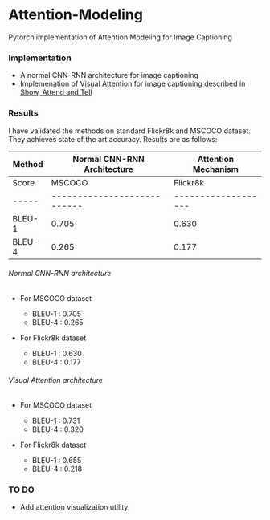 # Attention-Modeling
Pytorch implementation of Attention Modeling for Image Captioning


### Implementation
- A normal CNN-RNN architecture for image captioning
- Implemenation of Visual Attention for image captioning described in [Show, Attend and Tell](https://arxiv.org/abs/1502.03044)

### Results

I have validated the methods on standard Flickr8k and MSCOCO dataset. They achieves state of the art accuracy. Results are as follows:

Method | Normal CNN-RNN Architecture | Attention Mechanism |
----- | --------------------------- | ------------------- |
Score |   MSCOCO  |    Flickr8k     | MSCOCO  |  Flickr8k |
----- | --------------------------- | ------------------- |
BLEU-1|   0.705   |     0.630       | 0.731   |   0.655   |
BLEU-4|   0.265   |     0.177       |  0.320  |   0.218   |


###### Normal CNN-RNN architecture

- For MSCOCO dataset
  - BLEU-1 : 0.705
  - BLEU-4 : 0.265

- For Flickr8k dataset
  - BLEU-1 : 0.630
  - BLEU-4 : 0.177

###### Visual Attention architecture

- For MSCOCO dataset
  - BLEU-1 : 0.731
  - BLEU-4 : 0.320

- For Flickr8k dataset
  - BLEU-1 : 0.655
  - BLEU-4 : 0.218

### TO DO
- Add attention visualization utility 
